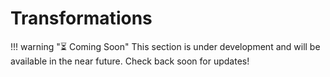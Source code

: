 # Transformations

!!! warning ":hourglass_flowing_sand: Coming Soon"
    This section is under development and will be available in the near future. Check back soon for updates!
